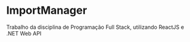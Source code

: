 # ImportManager
Trabalho da disciplina de Programação Full Stack, utilizando ReactJS e .NET Web API
